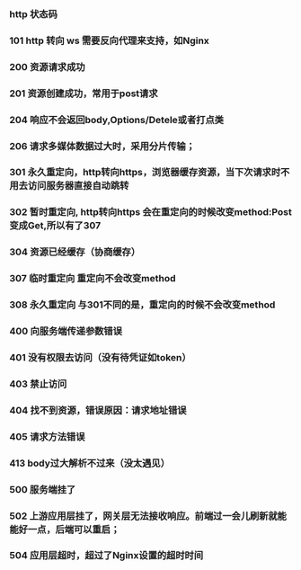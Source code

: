 ### http 状态码
### 101 http 转向 ws 需要反向代理来支持，如Nginx
### 200 资源请求成功
### 201 资源创建成功，常用于post请求
### 204 响应不会返回body,Options/Detele或者打点类
### 206 请求多媒体数据过大时，采用分片传输；
### 301 永久重定向，http转向https，浏览器缓存资源，当下次请求时不用去访问服务器直接自动跳转
### 302 暂时重定向, http转向https 会在重定向的时候改变method:Post变成Get,所以有了307
### 304 资源已经缓存（协商缓存）
### 307 临时重定向 重定向不会改变method
### 308 永久重定向 与301不同的是，重定向的时候不会改变method
### 400 向服务端传递参数错误
### 401 没有权限去访问（没有待凭证如token）
### 403 禁止访问
### 404 找不到资源，错误原因：请求地址错误
### 405 请求方法错误
### 413 body过大解析不过来（没太遇见）
### 500 服务端挂了
### 502 上游应用层挂了，网关层无法接收响应。前端过一会儿刷新就能能好一点，后端可以重启；
### 504 应用层超时，超过了Nginx设置的超时时间